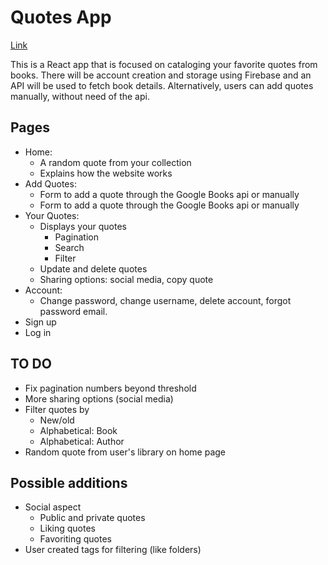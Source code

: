 # Quotes App

[Link](https://wolfmatt233.github.io/QuoteApp/)

This is a React app that is focused on cataloging your favorite quotes from books. There will be account creation and storage using Firebase and an API will be used to fetch book details. Alternatively, users can add quotes manually, without need of the api.

## Pages

- Home:
  - A random quote from your collection 
  - Explains how the website works
- Add Quotes:
  - Form to add a quote through the Google Books api or manually
  - Form to add a quote through the Google Books api or manually
- Your Quotes:
  - Displays your quotes
    - Pagination
    - Search
    - Filter
  - Update and delete quotes
  - Sharing options: social media, copy quote
- Account:
  - Change password, change username, delete account, forgot password email.
- Sign up
- Log in

## TO DO

- Fix pagination numbers beyond threshold 
- More sharing options (social media)
- Filter quotes by
  - New/old
  - Alphabetical: Book
  - Alphabetical: Author
- Random quote from user's library on home page

## Possible additions

- Social aspect
  - Public and private quotes
  - Liking quotes
  - Favoriting quotes
- User created tags for filtering (like folders)
